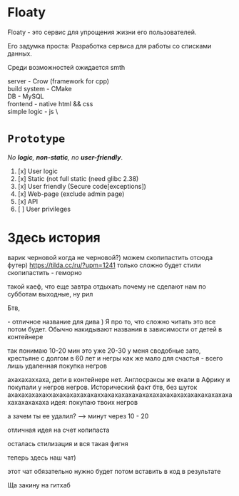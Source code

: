 # Floaty

Floaty - это сервис для упрощения жизни его пользователей.

Его задумка проста: Разработка сервиса для работы со списками данных.

Среди возможностей ожидается smth

server - Crow (framework for cpp) \
build system - CMake \
DB - MySQL \
frontend - native html && css \
simple logic - js \

# `Prototype`
_No **logic**, **non-static**, no **user-friendly**_.

1. [x] User logic
2. [x] Static (not full static (need glibc 2.38)
3. [x] User friendly (Secure code[exceptions])
4. [x] Web-page  (exclude admin page)
5. [x] API
6. [ ] User privileges

# Здесь история

варик черновой
когда не черновой?)
можем скопипастить отсюда футер)
https://tilda.cc/ru/?upm=1241
только сложно будет стили скопипастить - геморно

такой каеф, что еще завтра отдыхать
почему не сделают нам по субботам выходные, ну рил

Бтв, <div class="WhoWeAre"> - отличное название для дива )
Я про то, что сложно читать это все потом будет. Обычно накидывают названия в зависимости от детей в контейнере


так понимаю 10-20 мин это уже 20-30
у меня сводобные зато, крестьяне с долгом в 60 лет и негры
как же мало для счастья - всего лишь удаленная покупка негров


ахахахаххаха, дети в контейнере 
нет. Англосраксы же ехали в Африку и покупали у негров негров. Исторический факт бтв, без шуток
ахахахахахаххахахахахахахаххахахахахахахахахахахахахахахахахахахахахахахахаха
идея: покупаю твоих негров


а зачем ты ее удалил?
-->
минут через 10 - 20

отличная идея на счет копипаста

осталась стилизация и вся такая фигня

теперь здесь наш чат) 


этот чат обязательно нужно будет потом вставить в код в результате

Ща закину на гитхаб
